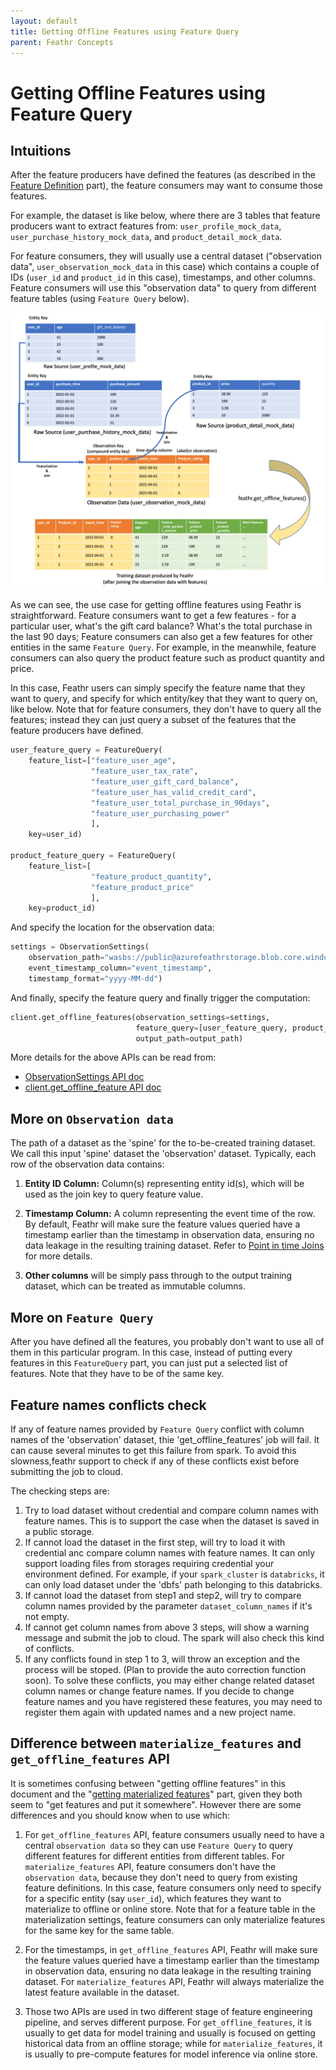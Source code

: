 ```yaml
---
layout: default
title: Getting Offline Features using Feature Query
parent: Feathr Concepts
---
```


# Getting Offline Features using Feature Query

## Intuitions

After the feature producers have defined the features (as described in the [Feature Definition](./feature-definition.md) part), the feature consumers may want to consume those features.

For example, the dataset is like below, where there are 3 tables that feature producers want to extract features from: `user_profile_mock_data`, `user_purchase_history_mock_data`, and `product_detail_mock_data`.

For feature consumers, they will usually use a central dataset ("observation data", `user_observation_mock_data` in this case) which contains a couple of IDs (`user_id` and `product_id` in this case), timestamps, and other columns. Feature consumers will use this "observation data" to query from different feature tables (using `Feature Query` below).

![Feature Flow](https://github.com/feathr-ai/feathr/blob/main/docs/images/product_recommendation_advanced.jpg?raw=true)

As we can see, the use case for getting offline features using Feathr is straightforward. Feature consumers want to get a few features - for a particular user, what's the gift card balance? What's the total purchase in the last 90 days; Feature consumers can also get a few features for other entities in the same `Feature Query`. For example, in the meanwhile, feature consumers can also query the product feature such as product quantity and price.

In this case, Feathr users can simply specify the feature name that they want to query, and specify for which entity/key that they want to query on, like below. Note that for feature consumers, they don't have to query all the features; instead they can just query a subset of the features that the feature producers have defined.

```python
user_feature_query = FeatureQuery(
    feature_list=["feature_user_age",
                  "feature_user_tax_rate",
                  "feature_user_gift_card_balance",
                  "feature_user_has_valid_credit_card",
                  "feature_user_total_purchase_in_90days",
                  "feature_user_purchasing_power"
                  ],
    key=user_id)

product_feature_query = FeatureQuery(
    feature_list=[
                  "feature_product_quantity",
                  "feature_product_price"
                  ],
    key=product_id)
```

And specify the location for the observation data:

```python
settings = ObservationSettings(
    observation_path="wasbs://public@azurefeathrstorage.blob.core.windows.net/sample_data/product_recommendation_sample/user_observation_mock_data.csv",
    event_timestamp_column="event_timestamp",
    timestamp_format="yyyy-MM-dd")
```

And finally, specify the feature query and finally trigger the computation:

```python
client.get_offline_features(observation_settings=settings,
                            feature_query=[user_feature_query, product_feature_query],
                            output_path=output_path)

```

More details for the above APIs can be read from:

- [ObservationSettings API doc](https://feathr.readthedocs.io/en/latest/feathr.html#feathr.ObservationSettings)
- [client.get_offline_feature API doc](https://feathr.readthedocs.io/en/latest/feathr.html#feathr.FeathrClient.get_offline_features)

## More on `Observation data`

The path of a dataset as the 'spine' for the to-be-created training dataset. We call this input 'spine' dataset the 'observation' dataset. Typically, each row of the observation data contains:

1. **Entity ID Column:** Column(s) representing entity id(s), which will be used as the join key to query feature value.

2. **Timestamp Column:** A column representing the event time of the row. By default, Feathr will make sure the feature values queried have a timestamp earlier than the timestamp in observation data, ensuring no data leakage in the resulting training dataset. Refer to [Point in time Joins](./point-in-time-join.md) for more details.

3. **Other columns** will be simply pass through to the output training dataset, which can be treated as immutable columns.
## More on `Feature Query`

After you have defined all the features, you probably don't want to use all of them in this particular program. In this case, instead of putting every features in this `FeatureQuery` part, you can just put a selected list of features. Note that they have to be of the same key.

## Feature names conflicts check 

If any of feature names provided by `Feature Query` conflict with column names of the 'observation' dataset, thie 'get_offline_features' job will fail. It can cause several minutes to get this failure from spark. To avoid this slowness,feathr support to check if any of these conflicts exist before submitting the job to cloud.

The checking steps are:
1. Try to load dataset without credential and compare column names with feature names. This is to support the case when the dataset is saved in a public storage.
2. If cannot load the dataset in the first step, will try to load it with credential anc compare column names with feature names. It can only support loading files from storages requiring credential your environment defined. For example, if your `spark_cluster` is `databricks`, it can only load dataset under the 'dbfs' path belonging to this databricks.
3. If cannot load the dataset from step1 and step2, will try to compare column names provided by the parameter `dataset_column_names` if it's not empty.
4. If cannot get column names from above 3 steps, will show a warning message and submit the job to cloud. The spark will also check this kind of conflicts.
5. If any conflicts found in step 1 to 3, will throw an exception and the process will be stoped. (Plan to provide the auto correction function soon). To solve these conflicts, you may either change related dataset column names or change feature names. If you decide to change feature names and you have registered these features, you may need to register them again with updated names and a new project name. 
   
## Difference between `materialize_features` and `get_offline_features` API

It is sometimes confusing between "getting offline features" in this document and the "[getting materialized features](./materializing-features.md)" part, given they both seem to "get features and put it somewhere". However there are some differences and you should know when to use which:

1. For `get_offline_features` API, feature consumers usually need to have a central `observation data` so they can use `Feature Query` to query different features for different entities from different tables. For `materialize_features` API, feature consumers don't have the `observation data`, because they don't need to query from existing feature definitions. In this case, feature consumers only need to specify for a specific entity (say `user_id`), which features they want to materialize to offline or online store. Note that for a feature table in the materialization settings, feature consumers can only materialize features for the same key for the same table.

2. For the timestamps, in `get_offline_features` API, Feathr will make sure the feature values queried have a timestamp earlier than the timestamp in observation data, ensuring no data leakage in the resulting training dataset. For `materialize_features` API, Feathr will always materialize the latest feature available in the dataset.

3. Those two APIs are used in two different stage of feature engineering pipeline, and serves different purpose. For `get_offline_features`, it is usually to get data for model training and usually is focused on getting historical data from an offline storage; while for `materialize_features`, it is usually to pre-compute features for model inference via online store.
